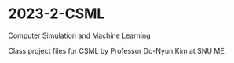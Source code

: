 # 2023-2-CSML
Computer Simulation and Machine Learning

Class project files for CSML by Professor Do-Nyun Kim at SNU ME.
